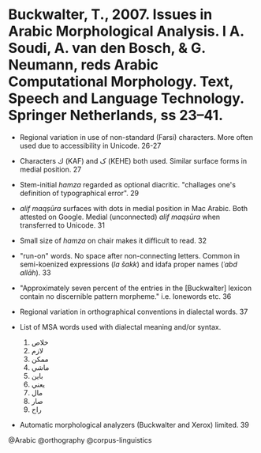 # Buckwalter, T., 2007. Issues in Arabic Morphological Analysis. I A. Soudi, A. van den Bosch, & G. Neumann, reds Arabic Computational Morphology. Text, Speech and Language Technology. Springer Netherlands, ss 23–41.

- Regional variation in use of non-standard (Farsi) characters. More often used due to accessibility in Unicode. 26-27

- Characters ك (KAF) and ک (KEHE) both used. Similar surface forms in medial position. 27

- Stem-initial *hamza* regarded as optional diacritic. "challages one's definition of typographical error". 29

- *alif maqṣūra* surfaces with dots in medial position in Mac Arabic. Both attested on Google. Medial (unconnected) *alif maqṣūra* when transferred to Unicode. 31

- Small size of *hamza* on chair makes it difficult to read. 32

- "run-on" words. No space after non-connecting letters. Common in semi-koenized expressions (*la šakk*) and idafa proper names (*ʿabd allāh*). 33

- "Approximately seven percent of the entries in the [Buckwalter] lexicon contain no discernible pattern morpheme." i.e. lonewords etc. 36

- Regional variation in orthographical conventions in dialectal words. 37

- List of MSA words used with dialectal meaning and/or syntax.
  1. خلاص
  2. لازم
  3. ممكن
  4. ماشي
  5. باين
  6. يعني
  7. مال
  8. صار
  9. راح

- Automatic morphological analyzers (Buckwalter and Xerox) limited. 39

@Arabic
@orthography
@corpus-linguistics
